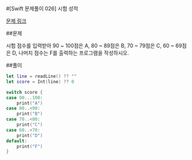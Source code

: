 #[Swift 문제풀이 026] 시험 성적

[문제 링크](https://www.acmicpc.net/problem/9498)

##문제

시험 점수를 입력받아 90 ~ 100점은 A, 80 ~ 89점은 B, 70 ~ 79점은 C, 60 ~ 69점은 D, 나머지 점수는 F를 출력하는 프로그램을 작성하시오.


##풀이

```swift 
let line = readLine() ?? ""
let score = Int(line) ?? 0

switch score {
case 90...100:
    print("A")
case 80..<90:
    print("B")
case 70..<80:
    print("C")
case 60..<70:
    print("D")
default:
    print("F")
}
```
